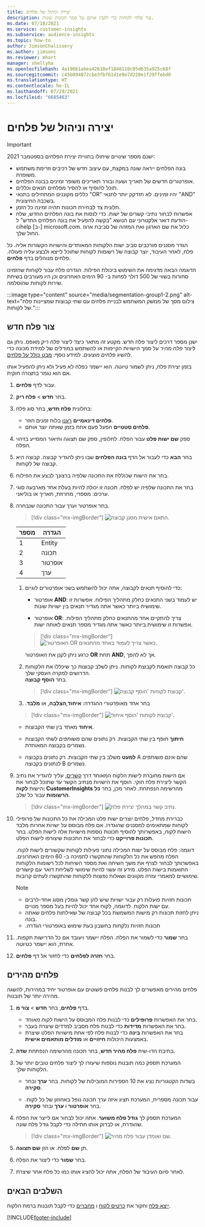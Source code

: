 ```yaml
---
title: יצירה וניהול של פלחים
description: צור פלחי לקוחות כדי לקבץ אותם על סמך תכונות שונות.
ms.date: 07/18/2021
ms.service: customer-insights
ms.subservice: audience-insights
ms.topic: how-to
author: JimsonChalissery
ms.author: jimsonc
ms.reviewer: mhart
manager: shellyha
ms.openlocfilehash: 4a19661abea42618ef1848110c05d635a925c68f
ms.sourcegitcommit: c45b094072cbe3fbf61d1e9e7d220e1f29ffebd0
ms.translationtype: HT
ms.contentlocale: he-IL
ms.lasthandoff: 07/29/2021
ms.locfileid: "6685463"
---
```

# <a name="create-and-manage-segments"></a>יצירה וניהול של פלחים

> [!IMPORTANT]
> ישנם מספר שינויים שיחולו בחוויית יצירת הפלחים בספטמבר 2021: 
> - בונה הפלחים ייראה שונה במקצת, עם עיצוב חדש של רכיבים וזרימת משתמש משופרת.
> - אופרטורים חדשים של תאריך ושעה ובורר תאריכים משופר זמינים בבונה הפלחים.
> - תוכל להוסיף או להסיר מפלחים תנאים וכללים. 
> - כללים מקוננים המתחילים בתנאי "OR" יהיו זמינים. לא תזדקק יותר לתנאי "AND" בשכבה החיצונית.
> - חלונית צד לבחירת תכונות תהיה זמינה כל הזמן.
> - אפשרות לבחור נתיבי קשרים של ישות.
> כדי לנסות את בונה הפלחים החדש, שלח הודעת דואר אלקטרוני עם הנושא "בקשה להפעיל את בונה הפלחים החדש" ל- cihelp [ב-] microsoft.com. כלול את שם הארגון ואת המזהה של סביבת ארגז החול שלך.

הגדר מסננים מורכבים סביב ישות הלקוחות המאוחדים והישויות הקשורות אליה. כל פלח, לאחר העיבוד, יוצר קבוצה של רשומות לקוחות שתוכל לייצא ולבצע עליה פעולה. פלחים מנוהלים בדף **פלחים**. 

הדוגמה הבאה מדגימה את השימוש ביכולת הפילוח. הגדרנו פלח עבור לקוחות שהזמינו סחורות בשווי של 500 דולר לפחות ב- 90 הימים האחרונים *וכן* היו מעורבים בשיחת שירות לקוחות שהוסלמה.

:::image type="content" source="media/segmentation-group1-2.png" alt-text="צילום מסך של ממשק המשתמש לבניית פלחים עם שתי קבוצות שמציינות פלח של לקוחות.":::

## <a name="create-a-new-segment"></a>צור פלח חדש

ישנן מספר דרכים ליצור פלח חדש. מקטע זה מתאר כיצד ליצור *פלח ריק* מאפס. ניתן גם ליצור *פלח מהיר* על סמך הישויות הקיימות או להשתמש במודלים של למידת מכונה כדי להשיג *פלחים מוצעים*. למידע נוסף: [מבט כולל על פלחים](segments.md).

בזמן יצירת פלח, ניתן לשמור טיוטה. הוא יישמר כפלח לא פעיל ולא ניתן להפעיל אותו אם הוא נגמר בתצורה חוקית.

1. עבור לדף **פלחים**.

1. בחר **חדש** > **פלח ריק**.

1. בחלונית **פלח חדש**, בחר סוג פלח:

   - **פלחים דינאמיים** [רענן](segments.md#refresh-segments) בלוח זמנים חוזר.
   - **פלחים סטטיים** הפעל פעם אחת בזמן שאתה יוצר אותם.

1. ספק **שם ישות פלט** עבור הפלח. לחלופין, ספק שם תצוגה ותיאור המסייע בזיהוי הפלח.

1. בחר **הבא** כדי לעבור אל הדף **בונה הפלחים** שבו ניתן להגדיר קבוצה. קבוצה היא קבוצה של לקוחות.

1. בחר את הישות שכוללת את התכונה שלפיה ברצונך לבצע את הפילוח.

1. בחר את התכונה שלפיה יש לפלח. תכונה זו יכולה להיות בעלת אחד מארבעה סוגי ערכים: מספרי, מחרוזת, תאריך או בוליאני.

1. בחר אופרטור וערך עבור התכונה שנבחרה.

   > [!div class="mx-imgBorder"]
   > ![התאם אישית מסנן קבוצה.](media/customer-group-numbers.png "מסנן קבוצה מותאם אישית")

   |מספר |הגדרה  |
   |---------|---------|
   |1     |Entity          |
   |2     |תכונה          |
   |3    |אופרטור         |
   |4    |ערך         |

   1. כדי להוסיף תנאים לקבוצה, אתה יכול להשתמש בשני אופרטורים לוגיים:

      - אופרטור **AND**: יש לעמוד בשני התנאים כחלק מתהליך הפילוח. אפשרות זו שימושית ביותר כאשר אתה מגדיר תנאים בין ישויות שונות.

      - אופרטור **OR**: צריך להתקיים אחד מהתנאים כחלק מתהליך הפילוח. אפשרות זו שימושית ביותר כאשר אתה מגדיר מספר תנאים לאותה ישות.

      > [!div class="mx-imgBorder"]
      > ![האופרטור OR כאשר צריך לעמוד באחד מהתנאים.](media/segmentation-either-condition.png "האופרטור OR כאשר צריך לעמוד באחד מהתנאים")

      כרגע ניתן לקנן את האופרטור **OR** תחת **AND**, אך לא להפך.

   1. כל קבוצה תואמת לקבוצת לקוחות. ניתן לשלב קבוצות כך שיכללו את הלקוחות הדרושים למקרה העסקי שלך.    
   בחר **הוסף קבוצה**.

      > [!div class="mx-imgBorder"]
      > ![קבוצת לקוחות 'הוסף קבוצה'.](media/customer-group-add-group.png "הוסף קבוצת לקוחות")

   1. בחר אחד מ‏‫אופרטורי ההגדרה: **איחוד**,**הצלבה**, או **מלבד**.

   > [!div class="mx-imgBorder"]
   > ![קבוצת לקוחות 'הוסף איחוד'.](media/customer-group-union.png "קבוצת לקוחות הוסף איחוד")

   - **איחוד** מאחד בין שתי הקבוצות.

   - **חיתוך** חופף בין שתי הקבוצות. רק נתונים שהם *משותפים* לשתי הקבוצות נשמרים בקבוצה המאוחדת.

   - **למעט** משלב בין שתי הקבוצות. רק נתונים בקבוצה A שהם *אינם משותפים* לנתונים בקבוצה B נשמרים.

1. אם הישות מחוברת לישות הלקוח המאוחד דרך [קשרים](relationships.md), עליך להגדיר את נתיב הקשר ליצירת פלח חוקי. הוסף את הישויות מנתיב הקשר עד שתוכל לבחור את הישות **לקוח: CustomerInsights** מהרשימה הנפתחת. לאחר מכן, בחר **כל הרשומות** עבור כל שלב.

   > [!div class="mx-imgBorder"]
   > ![נתיב קשר במהלך יצירת פלח.](media/segments-multiple-relationships.png "נתיב קשר במהלך יצירת פלח")

1. כברירת מחדל, פלחים יוצרים ישות פלט המכילה את כל התכונות של פרופילי לקוחות שמתאימים למסננים שהוגדרו. אם פלח מבוסס על ישויות אחרות מלבד הישות *לקוח*, באפשרותך להוסיף תכונות נוספות מישויות אלה לישות הפלט. בחר **תכונות פרוייקט** כדי לבחור את התכונות שיצורפו לישות הפלט.  
  
   דוגמה: פלח מבוסס על ישות המכילה נתוני פעילות לקוחות שקשורים לישות *לקוח*. הפלח מחפש את כל הלקוחות שהתקשרו לתמיכה ב- 60 הימים האחרונים. באפשרותך לבחור לצרף את משך השיחה ואת מספר השיחות לכל רשומות הלקוחות התואמות בישות הפלט. מידע זה עשוי להיות שימושי לשליחת דואר עם קישורים שימושיים למאמרי עזרה מקוונים ושאלות נפוצות ללקוחות שהתקשרו לעתים קרובות.

   > [!NOTE]
   > - תכונות חזויות פועלות רק עבור ישויות שיש להן קשר גומלין מסוג אחד-לרבים עם ישות הלקוח. לדוגמה, לקוח אחד יכול להיות בעל מספר מנויים.
   > - ניתן לחזות תכונות רק מישות המשמשת בכל קבוצה של שאילתות פלחים שאתה בונה.
   > - תכונות חזויות נלקחות בחשבון בעת שימוש ב‏‫אופרטורי הגדרה.

1. בחר **שמור** כדי לשמור את הפלח. הפלח יישמר ויעובד אם כל הדרישות תקפות. אחרת, הוא יישמר כטיוטה.

1. בחר **חזרה לפלחים** כדי לחזור אל דף **פלחים**.



## <a name="quick-segments"></a>פלחים מהירים

פלחים מהירים מאפשרים לך לבנות פלחים פשוטים עם אופרטור יחיד במהירות, להשגה מהירה יותר של תובנות.

1. בדף **פלחים**, בחר **חדש** > **צור מ**.

   - בחר את האפשרות **פרופילים** כדי לבנות פלח המבוסס על הישות *לקוח מאוחד*.
   - בחר את האפשרות **מדידות** כדי לבנות פלח מסביב למדדים שיצרת בעבר.
   - בחר את האפשרות **בינה** כדי לבנות פלח לפי אחת מישויות הפלט שיצרת באמצעות היכולות **חיזויים** או **מודלים מותאמים אישית**.

2. בתיבת הדו-שיח **פלח מהיר חדש**, בחר תכונה מהרשימה הנפתחת **שדה**.

3. המערכת תספק כמה תובנות נוספות שיעזרו לך ליצור פלחים טובים יותר של הלקוחות שלך.
   - בשדות הקטגוריות נציג את 10 הספירות המובילות של לקוחות. בחר **ערך** ובחר **סקירה**.

   - עבור תכונה מספרית, המערכת תציג איזה ערך תכונה נופל באחוזון של כל לקוח. בחר **אופרטור** ו **ערך** ובחר **סקירה**.

4. המערכת תספק לך **גודל פלח משוער**. אתה יכול לבחור אם לייצר את הפלח שהגדרת, או לבדוק אותו תחילה כדי לקבל גודל פלח שונה.

    > [!div class="mx-imgBorder"]
    > ![שם ואומדן עבור פלח מהיר.](media/quick-segment-name.png "שם ואומדן עבור פלח מהיר")

5. תן **שם** לפלח. או הזן **שם תצוגה**.

6. בחר **שמור** כדי ליצור את הפלח.

7. לאחר סיום העיבוד של הפלח, אתה יכול להציג אותו כמו כל פלח אחר שיצרת.

## <a name="next-steps"></a>השלבים הבאים

[ייצא פלח](export-destinations.md) וחקור את [כרטיס לקוח](customer-card-add-in.md) ו [מחברים](export-power-bi.md) כדי לקבל תובנות ברמת הלקוח.

[!INCLUDE[footer-include](../includes/footer-banner.md)]
